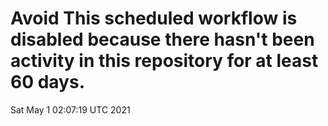 # Avoid This scheduled workflow is disabled because there hasn't been activity in this repository for at least 60 days.
Sat May  1 02:07:19 UTC 2021
